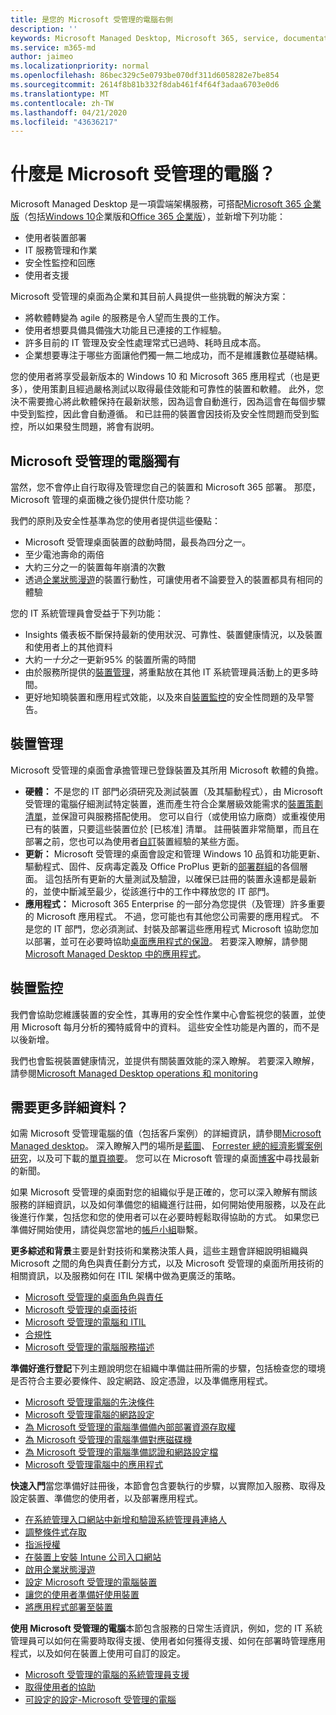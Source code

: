 ```yaml
---
title: 是您的 Microsoft 受管理的電腦右側
description: ''
keywords: Microsoft Managed Desktop, Microsoft 365, service, documentation, Microsoft 受管理的電腦, Microsoft 365, 服務, 文件
ms.service: m365-md
author: jaimeo
ms.localizationpriority: normal
ms.openlocfilehash: 86bec329c5e0793be070df311d6058282e7be854
ms.sourcegitcommit: 2614f8b81b332f8dab461f4f64f3adaa6703e0d6
ms.translationtype: MT
ms.contentlocale: zh-TW
ms.lasthandoff: 04/21/2020
ms.locfileid: "43636217"
---
```

# <a name="what-is-microsoft-managed-desktop"></a>什麼是 Microsoft 受管理的電腦？


Microsoft Managed Desktop 是一項雲端架構服務，可搭配[Microsoft 365 企業版](https://docs.microsoft.com/microsoft-365/enterprise/microsoft-365-overview)（包括[Windows 10](https://docs.microsoft.com/windows/windows-10/)企業版和[Office 365 企業版](https://www.microsoft.com/microsoft-365/business/compare-more-office-365-for-business-plans)），並新增下列功能：

- 使用者裝置部署
- IT 服務管理和作業
- 安全性監控和回應
- 使用者支援

Microsoft 受管理的桌面為企業和其目前人員提供一些挑戰的解決方案：
- 將軟體轉變為 agile 的服務是令人望而生畏的工作。
- 使用者想要具備具備強大功能且已連接的工作經驗。
- 許多目前的 IT 管理及安全性處理常式已過時、耗時且成本高。
- 企業想要專注于哪些方面讓他們獨一無二地成功，而不是維護數位基礎結構。

您的使用者將享受最新版本的 Windows 10 和 Microsoft 365 應用程式（也是更多），使用策劃且經過嚴格測試以取得最佳效能和可靠性的裝置和軟體。 此外，您決不需要擔心將此軟體保持在最新狀態，因為這會自動進行，因為這會在每個步驟中受到監控，因此會自動遵循。 和已註冊的裝置會因技術及安全性問題而受到監控，所以如果發生問題，將會有説明。


## <a name="unique-to-microsoft-managed-desktop"></a>Microsoft 受管理的電腦獨有

當然，您不會停止自行取得及管理您自己的裝置和 Microsoft 365 部署。 那麼，Microsoft 管理的桌面機之後仍提供什麼功能？

我們的原則及安全性基準為您的使用者提供這些優點：

- Microsoft 受管理桌面裝置的啟動時間，最長為四分之一。
- 至少電池壽命的兩倍
- 大約三分之一的裝置每年崩潰的次數
- 透過[企業狀態漫遊](https://docs.microsoft.com/azure/active-directory/devices/enterprise-state-roaming-overview)的裝置行動性，可讓使用者不論要登入的裝置都具有相同的體驗

您的 IT 系統管理員會受益于下列功能：

- Insights 儀表板不斷保持最新的使用狀況、可靠性、裝置健康情況，以及裝置和使用者上的其他資料
- 大約*一十分之一*更新95% 的裝置所需的時間
- 由於服務所提供的[裝置管理](#device-management)，將重點放在其他 IT 系統管理員活動上的更多時間。
- 更好地知曉裝置和應用程式效能，以及來自[裝置監控](#device-monitoring)的安全性問題的及早警告。

## <a name="device-management"></a>裝置管理
Microsoft 受管理的桌面會承擔管理已登錄裝置及其所用 Microsoft 軟體的負擔。

- **硬體：** 不是您的 IT 部門必須研究及測試裝置（及其驅動程式），由 Microsoft 受管理的電腦仔細測試特定裝置，進而產生符合企業層級效能需求的[裝置策劃清單](../service-description/device-list.md)，並保證可與服務搭配使用。 您可以自行（或使用協力廠商）或重複使用已有的裝置，只要這些裝置位於 [已核准] 清單。 註冊裝置非常簡單，而且在部署之前，您也可以為使用者[自訂](../working-with-managed-desktop/config-setting-overview.md)裝置經驗的某些方面。
- **更新：** Microsoft 受管理的桌面會設定和管理 Windows 10 品質和功能更新、驅動程式、固件、反病毒定義及 Office ProPlus 更新的[部署群組](../service-description/updates.md)的各個層面。 這包括所有更新的大量測試及驗證，以確保已註冊的裝置永遠都是最新的，並使中斷減至最少，從該進行中的工作中釋放您的 IT 部門。
- **應用程式：** Microsoft 365 Enterprise 的一部分為您提供（及管理）許多重要的 Microsoft 應用程式。 不過，您可能也有其他您公司需要的應用程式。 不是您的 IT 部門，您必須測試、封裝及部署這些應用程式 Microsoft 協助您加以部署，並可在必要時協助[桌面應用程式的保證](https://docs.microsoft.com/fasttrack/win-10-desktop-app-assure)。 若要深入瞭解，請參閱[Microsoft Managed Desktop 中的應用程式](../get-ready/apps.md)。


## <a name="device-monitoring"></a>裝置監控

我們會協助您維護裝置的安全性，其專用的安全性作業中心會監視您的裝置，並使用 Microsoft 每月分析的獨特威脅中的資料。 這些安全性功能是內置的，而不是以後新增。

我們也會監視裝置健康情況，並提供有關裝置效能的深入瞭解。 若要深入瞭解，請參閱[Microsoft Managed Desktop operations 和 monitoring](../service-description/operations-and-monitoring.md)


## <a name="need-more-details"></a>需要更多詳細資料？
如需 Microsoft 受管理電腦的值（包括客戶案例）的詳細資訊，請參閱[Microsoft Managed desktop](https://aka.ms/mmd)。 深入瞭解入門的場所是[藍圖](https://aka.ms/AA6jiam)、 [Forrester 總的經濟影響案例研究](https://github.com/MicrosoftDocs/microsoft-365-docs/raw/public/microsoft-365/managed-desktop/intro/downloads/forrester-tei-study.pdf)，以及可下載的[單頁摘要](https://aka.ms/AA6ob3h)。 您可以在 Microsoft 管理的桌面[博客](https://aka.ms/AA6l2dd)中尋找最新的新聞。

如果 Microsoft 受管理的桌面對您的組織似乎是正確的，您可以深入瞭解有關該服務的詳細資訊，以及如何準備您的組織進行註冊，如何開始使用服務，以及在此後進行作業，包括您和您的使用者可以在必要時輕鬆取得協助的方式。 如果您已準備好開始使用，請從與您當地的[帳戶小組](https://pages.email.office.com/contactmmd/)聯繫。

**更多綜述和背景**主要是針對技術和業務決策人員，這些主題會詳細說明組織與 Microsoft 之間的角色與責任劃分方式，以及 Microsoft 受管理的桌面所用技術的相關資訊，以及服務如何在 ITIL 架構中做為更廣泛的策略。

- [Microsoft 受管理的桌面角色與責任](roles-and-responsibilities.md)
- [Microsoft 受管理的桌面技術](technologies.md)
- [Microsoft 受管理的電腦和 ITIL](../MMD-and-ITSM.md)
- [合規性](compliance.md)
- [Microsoft 受管理的電腦服務描述](https://docs.microsoft.com/microsoft-365/managed-desktop/service-description/)

**準備好進行登記**下列主題說明您在組織中準備註冊所需的步驟，包括檢查您的環境是否符合主要必要條件、設定網路、設定憑證，以及準備應用程式。

- [Microsoft 受管理電腦的先決條件](../get-ready/prerequisites.md)
- [Microsoft 受管理電腦的網路設定](../get-ready/network.md)
- [為 Microsoft 受管理的電腦準備備內部部署資源存取權](../get-ready/authentication.md)
- [為 Microsoft 受管理的電腦準備對應磁碟機](../get-ready/mapped-drives.md)
- [為 Microsoft 受管理的電腦準備認證和網路設定檔](../get-ready/certs-wifi-lan.md)
- [Microsoft 受管理電腦中的應用程式](../get-ready/apps.md)

**快速入門**當您準備好註冊後，本節會包含要執行的步驟，以實際加入服務、取得及設定裝置、準備您的使用者，以及部署應用程式。

- [在系統管理入口網站中新增和驗證系統管理員連絡人](../get-started/add-admin-contacts.md)
- [調整條件式存取](../get-started/conditional-access.md)
- [指派授權](../get-started/assign-licenses.md)
- [在裝置上安裝 Intune 公司入口網站](../get-started/company-portal.md)
- [啟用企業狀態漫遊](../get-started/enterprise-state-roaming.md)
- [設定 Microsoft 受管理的電腦裝置](../get-started/set-up-devices.md)
- [讓您的使用者準備好使用裝置](../get-started/get-started-devices.md)
- [將應用程式部署至裝置](../get-started/deploy-apps.md)

**使用 Microsoft 受管理的電腦**本節包含服務的日常生活資訊，例如，您的 IT 系統管理員可以如何在需要時取得支援、使用者如何獲得支援、如何在部署時管理應用程式，以及如何在裝置上使用可自訂的設定。

- [Microsoft 受管理的電腦的系統管理員支援](../working-with-managed-desktop/admin-support.md)
- [取得使用者的協助](../working-with-managed-desktop/end-user-support.md)
- [可設定的設定-Microsoft 受管理的電腦](../working-with-managed-desktop/config-setting-overview.md)





<!--When you enroll in Microsoft Managed Desktop, Microsoft provides you with devices that are configured to join your Azure Active Directory tenant. Windows 10, Office 365, and some apps and features associated with [Microsoft 365 Enterprise E5](https://www.microsoft.com/microsoft-365/compare-all-microsoft-365-plans) are installed (by Microsoft) on your devices. When your employees who are using these devices need help, they contact Microsoft Managed Desktop support (provided by Microsoft) through a custom chat app.--> 

<!--With Microsoft Managed Desktop, you get **software as a service** (Microsoft 365 E5), **Device as a service** (Microsoft Surface devices ready to use), and **IT support as a service** (Help desk and more).--> 
 
